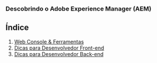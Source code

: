 ### Descobrindo o Adobe Experience Manager (AEM)


Índice
---------
1. [Web Console & Ferramentas](web-console-e-ferramentas.md)
2. [Dicas para Desenvolvedor Front-end](dicas-para-desenvolvedor-front-end.md)
3. [Dicas para Desenvolvedor Back-end](dicas-para-desenvolvedor-back-end.md)
